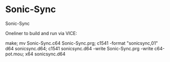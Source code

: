 # Sonic-Sync
Sonic-Sync

Oneliner to build and run via VICE:

make; mv Sonic-Sync.c64 Sonic-Sync.prg; c1541 -format "sonicsync,01" d64 sonicsync.d64; c1541 sonicsync.d64 -write Sonic-Sync.prg -write c64-pot.mou; x64 sonicsync.d64

